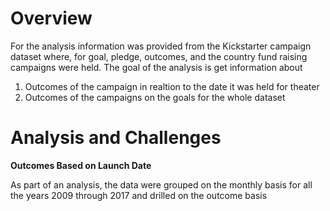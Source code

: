 
# Overview
For the analysis information was provided from the Kickstarter campaign dataset where, for goal, pledge, outcomes, and the country fund raising campaigns were held. The goal of the analysis is get information about
1. Outcomes of the campaign in realtion to the date it was held for theater
2. Outcomes of the campaigns on the goals for the whole dataset

# Analysis and Challenges

**Outcomes Based on Launch Date**

As part of an analysis, the data were grouped on the monthly basis for all the years 2009 through 2017 and drilled on the outcome basis






